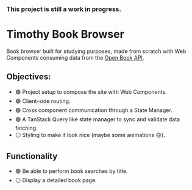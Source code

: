 ### This project is still a work in progress.

# Timothy Book Browser

Book browser built for studying purposes, made from scratch with Web Components consuming data from the [Open Book API](https://openlibrary.org/developers/api).

## Objectives:

- 🟢 Project setup to compose the site with Web Components.
- 🟢 Client-side routing.
- 🟢 Cross component communication through a State Manager.
- 🟢 ️A TanStack Query like state manager to sync and validate data fetching.
- ⚪️ Styling to make it look nice (maybe some animations 🙃).

## Functionality

- 🟢  Be able to perform book searches by title.
- ⚪️ Display a detailed book page.
